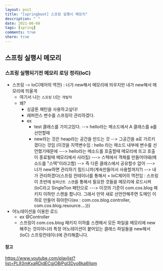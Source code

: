 ```yaml
---
layout: post
title: "[springboot] 스프링 실행시 메모리"
description: " "
date: 2021-06-09
tags: [spring]
comments: true
share: true
---
```


## 스프링 실행시 메모리 

### 스프링 실행되기전 메모리 로딩 정리(IoC)

* 스프링 -> IoC(제어의 역전) : 너가 new해서 메모리에 띄우지만 내가 new해서 메모리에 띄울게
  * 여기서 나는 `스프링` 너는 `개발자`
  * 왜?
    * 싱글톤 패턴을 사용하고싶다!
    * 레퍼런스 변수를 스프링이 관리하겠다.
    * ex
      * test 클래스를 가지고있다. --> hello라는 메소드에서 A 클래스를 a를 선언할때
      * new라는 것은 heap라는 공간을 만드는 것 --> 그공간을 a로 가르키겠다는 것임 (이것을 지역변수임 : hello 라는 메소드 내부에 변수를 선언했기때문에  ---> hello라는 메소드를 호출할때 메모리에 뜨고 호출이 종료될때 메모리에서 사라짐)  ---> 스택에서 객체를 만들어야돼(메소드를 "스택"이라고함) --> 즉 다른 클래스에서 공유할수 없어 ---> 너가 new하면 관리하기 힘드니까(계속만들어서 사용할꺼지?) -->  내가 관리하겠다(스프링 컨테이너를 통해서 = IoC제어의 역전임 : 스프링이 초반에 `컴퍼넌트 스캔`을 통해서 필요한 것들을 메모리에 로드시켜(IoC라고 SingleTon 패턴으로 ---> 이것의 기준이 com.cos.blog 패키지 이하만 스캔을 합니다. 그래서 만약 새로 선언안해주면 도메인 이하로 만들어 줘야한다(ex : com.cos.blog.controller, com.cos.blog.resource....))) 
* 어노테이션을 이용한 로드
  * ex @Controller
  * 스프링이 com.cos.blog 패키지 이하를 스캔해서 모든 파일을 메모리에 new해주는 것이아니라 특정 어노테이션이 붙어있는 클래스 파일들을 new해서(IoC)  스프링컨테이너에 관리해줍니다.





#### 참고

https://www.youtube.com/playlist?list=PL93mKxaRDidECgjOBjPgI3Dyo8ka6Ilqm